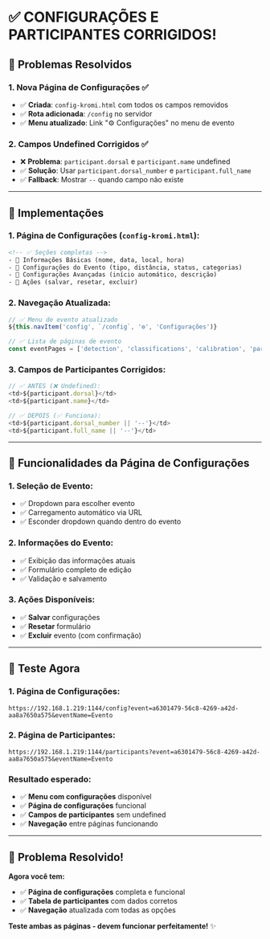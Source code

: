 # ✅ CONFIGURAÇÕES E PARTICIPANTES CORRIGIDOS!

## 🎯 **Problemas Resolvidos**

### **1. Nova Página de Configurações** ✅
- ✅ **Criada**: `config-kromi.html` com todos os campos removidos
- ✅ **Rota adicionada**: `/config` no servidor
- ✅ **Menu atualizado**: Link "⚙️ Configurações" no menu de evento

### **2. Campos Undefined Corrigidos** ✅
- ❌ **Problema**: `participant.dorsal` e `participant.name` undefined
- ✅ **Solução**: Usar `participant.dorsal_number` e `participant.full_name`
- ✅ **Fallback**: Mostrar `--` quando campo não existe

---

## 🔧 **Implementações**

### **1. Página de Configurações (`config-kromi.html`)**:
```html
<!-- ✅ Seções completas -->
- 📝 Informações Básicas (nome, data, local, hora)
- 🏃 Configurações do Evento (tipo, distância, status, categorias)
- 🔧 Configurações Avançadas (início automático, descrição)
- 💾 Ações (salvar, resetar, excluir)
```

### **2. Navegação Atualizada**:
```javascript
// ✅ Menu de evento atualizado
${this.navItem('config', `/config`, '⚙️', 'Configurações')}

// ✅ Lista de páginas de evento
const eventPages = ['detection', 'classifications', 'calibration', 'participants', 'config'];
```

### **3. Campos de Participantes Corrigidos**:
```javascript
// ✅ ANTES (❌ Undefined):
<td>${participant.dorsal}</td>
<td>${participant.name}</td>

// ✅ DEPOIS (✅ Funciona):
<td>${participant.dorsal_number || '--'}</td>
<td>${participant.full_name || '--'}</td>
```

---

## 🚀 **Funcionalidades da Página de Configurações**

### **1. Seleção de Evento**:
- ✅ Dropdown para escolher evento
- ✅ Carregamento automático via URL
- ✅ Esconder dropdown quando dentro do evento

### **2. Informações do Evento**:
- ✅ Exibição das informações atuais
- ✅ Formulário completo de edição
- ✅ Validação e salvamento

### **3. Ações Disponíveis**:
- ✅ **Salvar** configurações
- ✅ **Resetar** formulário
- ✅ **Excluir** evento (com confirmação)

---

## 🎉 **Teste Agora**

### **1. Página de Configurações**:
```
https://192.168.1.219:1144/config?event=a6301479-56c8-4269-a42d-aa8a7650a575&eventName=Evento
```

### **2. Página de Participantes**:
```
https://192.168.1.219:1144/participants?event=a6301479-56c8-4269-a42d-aa8a7650a575&eventName=Evento
```

### **Resultado esperado**:
- ✅ **Menu com configurações** disponível
- ✅ **Página de configurações** funcional
- ✅ **Campos de participantes** sem undefined
- ✅ **Navegação** entre páginas funcionando

---

## 🎯 **Problema Resolvido!**

**Agora você tem:**
- ✅ **Página de configurações** completa e funcional
- ✅ **Tabela de participantes** com dados corretos
- ✅ **Navegação** atualizada com todas as opções

**Teste ambas as páginas - devem funcionar perfeitamente!** ✨
